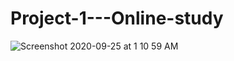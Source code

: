 # Project-1---Online-study


![Screenshot 2020-09-25 at 1 10 59 AM](https://user-images.githubusercontent.com/43475033/94192737-fc6ce580-fecc-11ea-9e31-72eb1b25ea6d.png)
